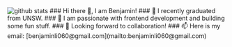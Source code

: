 <!--Replace <username> with your own GitHub username.-->
<picture decoding="async" loading="lazy">
  <source media="(prefers-color-scheme: light)" srcset="https://pixel-profile.vercel.app/api/github-stats?username=benjamin-jun-li&theme=summer">
  <source media="(prefers-color-scheme: dark)" srcset="https://pixel-profile.vercel.app/api/github-stats?username=benjamin-jun-li&screen_effect=true&theme=blue_chill">
  <img alt="github stats" src="https://pixel-profile.vercel.app/api/github-stats?username=benjamin-jun-li">
</picture>
### Hi there 👋, I am Benjamin!
### 🌱 I recently graduated from UNSW.
### 🔭 I am passionate with frontend development and building some fun stuff.
### 👯 Looking forward to collaboration!
### 📫 Here is my email: [benjaminli060@gmail.com](mailto:benjaminli060@gmail.com)

